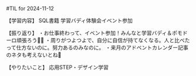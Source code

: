 #TIL for 2024-11-12

【学習内容】
SQL書籍
学習バディ体験会イベント参加

【振り返り】
・お仕事終わって、イベント参加！みんなと学習バディ＆ポモドーロ頑張ろう👍🏻
・周りがつよつよで、自分に自信が持てなくなる。人と比べたって仕方ないのに。努力あるのみなのに。
・来月のアドベントカレンダー記事のネタも考えないとね🤔

【やりたいこと】
応用STEP・デザイン学習